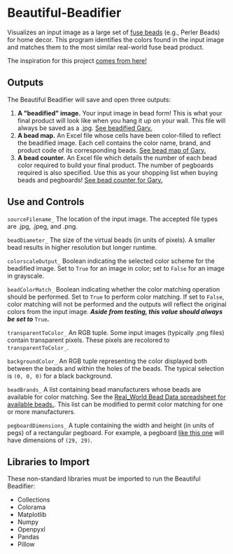 # Beautiful-Beadifier
Visualizes an input image as a large set of [fuse beads](https://www.google.com/search?q=fuse+beads&rlz=1C1ONGR_enUS942US942&sxsrf=AOaemvKP31wq8HmeJDoNF0ePfcJvXuiCRQ:1630972309504&source=lnms&tbm=isch&sa=X&ved=2ahUKEwjAr5WpxevyAhXSdd8KHZ6CCpcQ_AUoAnoECAEQBA&biw=1536&bih=722) (e.g., Perler Beads) for home decor. This program identifies the colors found in the input image and matches them to the most similar real-world fuse bead product.

The inspiration for this project [comes from here!](https://www.reddit.com/r/nextfuckinglevel/comments/jas2w4/how_op_made_leonardo_dicaprio/)

## Outputs
The Beautiful Beadifier will save and open three outputs:
1. **A "beadified" image.** Your input image in bead form! This is what your final product will look like when you hang it up on your wall. This file will always be saved as a .jpg. [See beadified Gary.](https://github.com/LukeLash/Beautiful-Beadifier/blob/main/Outputs/gary/gary_15360_beads_IMAGE_COLOR.jpg) 
2. **A bead map.** An Excel file whose cells have been color-filled to reflect the beadified image. Each cell contains the color name, brand, and product code of its corresponding beads. [See bead map of Gary.](https://github.com/LukeLash/Beautiful-Beadifier/blob/main/Outputs/gary/gary_15360_beads_MAP_COLOR.xlsx)
3. **A bead counter.** An Excel file which details the number of each bead color required to build your final product. The number of pegboards required is also specified. Use this as your shopping list when buying beads and pegboards! [See bead counter for Gary.](https://github.com/LukeLash/Beautiful-Beadifier/blob/main/Outputs/gary/gary_15360_beads_COUNTER_COLOR.xlsx) 

## Use and Controls
`sourceFilename_` The location of the input image. The accepted file types are .jpg, .jpeg, and .png.

`beadDiameter_` The size of the virtual beads (in units of pixels). A smaller bead results in higher resolution but longer runtime.

`colorscaleOutput_` Boolean indicating the selected color scheme for the beadified image. Set to `True` for an image in color; set to `False` for an image in grayscale.

`beadColorMatch_` Boolean indicating whether the color matching operation should be performed. Set to `True` to perform color matching. If set to `False`, color matching will not be performed and the outputs will reflect the original colors from the input image. ***Aside from testing, this value should always be set to*** `True`***.***

`transparentToColor_` An RGB tuple. Some input images (typically .png files) contain transparent pixels. These pixels are recolored to `transparentToColor_`.

`backgroundColor_` An RGB tuple representing the color displayed both between the beads and within the holes of the beads. The typical selection is `(0, 0, 0)` for a black background.

`beadBrands_` A list containing bead manufacturers whose beads are available for color matching. See the [Real_World Bead Data spreadsheet for available beads.](https://github.com/LukeLash/Beautiful-Beadifier/blob/main/Real_World%20Bead%20Data.xlsx). This list can be modified to permit color matching for one or more manufacturers.

`pegboardDimensions_` A tuple containing the width and height (in units of pegs) of a rectangular pegboard. For example, a pegboard [like this one](https://www.amazon.com/Boards-Square-Plastic-Pegboards-Suitable/dp/B087R9VQ51/ref=sr_1_9?crid=R1U6MYOFBCH2&dchild=1&keywords=fuse+bead+pegboard&qid=1630972923&sprefix=fuse+bead+peg%2Caps%2C178&sr=8-9) will have dimensions of `(29, 29)`. 

## Libraries to Import
These non-standard libraries must be imported to run the Beautiful Beadifier:
- Collections
- Colorama
- Matplotlib
- Numpy
- Openpyxl
- Pandas
- Pillow
